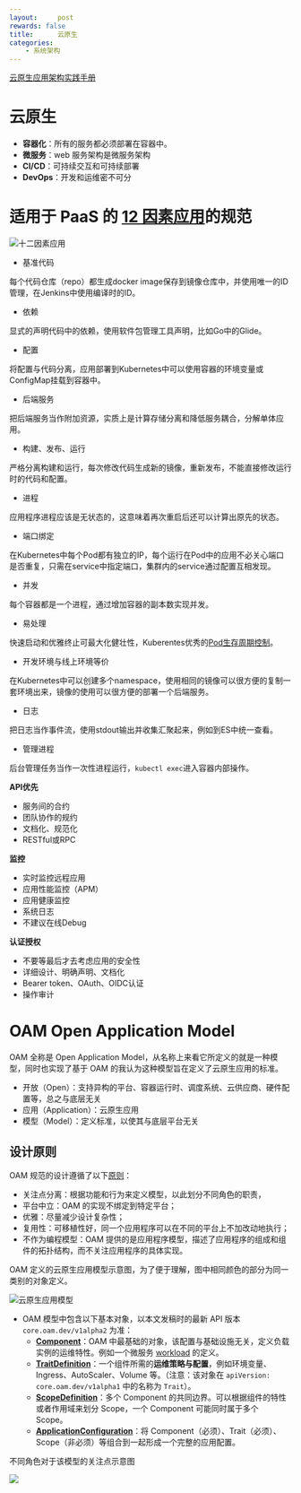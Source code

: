 ```yaml
---
layout:     post
rewards: false
title:      云原生
categories:
    - 系统架构
---
```


[云原生应用架构实践手册](https://jimmysong.io/kubernetes-handbook/)



# 云原生

- **容器化**：所有的服务都必须部署在容器中。
- **微服务**：web 服务架构是微服务架构
- **CI/CD**：可持续交互和可持续部署
- **DevOps**：开发和运维密不可分

# 适用于 PaaS 的 [12 因素应用](https://12factor.net/)的规范

![十二因素应用](https://cdn.jsdelivr.net/gh/631068264/img/008i3skNgy1guczwx6nqbj63fm0f5gsd02.jpg)

- 基准代码

每个代码仓库（repo）都生成docker image保存到镜像仓库中，并使用唯一的ID管理，在Jenkins中使用编译时的ID。

- 依赖

显式的声明代码中的依赖，使用软件包管理工具声明，比如Go中的Glide。

- 配置

将配置与代码分离，应用部署到Kubernetes中可以使用容器的环境变量或ConfigMap挂载到容器中。

- 后端服务

把后端服务当作附加资源，实质上是计算存储分离和降低服务耦合，分解单体应用。

- 构建、发布、运行

严格分离构建和运行，每次修改代码生成新的镜像，重新发布，不能直接修改运行时的代码和配置。

- 进程

应用程序进程应该是无状态的，这意味着再次重启后还可以计算出原先的状态。

- 端口绑定

在Kubernetes中每个Pod都有独立的IP，每个运行在Pod中的应用不必关心端口是否重复，只需在service中指定端口，集群内的service通过配置互相发现。

- 并发

每个容器都是一个进程，通过增加容器的副本数实现并发。

- 易处理

快速启动和优雅终止可最大化健壮性，Kuberentes优秀的[Pod生存周期控制](https://jimmysong.io/posts/pod-lifecycle/)。

- 开发环境与线上环境等价

在Kubernetes中可以创建多个namespace，使用相同的镜像可以很方便的复制一套环境出来，镜像的使用可以很方便的部署一个后端服务。

- 日志

把日志当作事件流，使用stdout输出并收集汇聚起来，例如到ES中统一查看。

- 管理进程

后台管理任务当作一次性进程运行，`kubectl exec`进入容器内部操作。

**API优先**

- 服务间的合约
- 团队协作的规约
- 文档化、规范化
- RESTful或RPC

**监控**

- 实时监控远程应用
- 应用性能监控（APM）
- 应用健康监控
- 系统日志
- 不建议在线Debug

**认证授权**

- 不要等最后才去考虑应用的安全性
- 详细设计、明确声明、文档化
- Bearer token、OAuth、OIDC认证
- 操作审计

# OAM Open Application Model

OAM 全称是 Open Application Model，从名称上来看它所定义的就是一种模型，同时也实现了基于 OAM 的我认为这种模型旨在定义了云原生应用的标准。

- 开放（Open）：支持异构的平台、容器运行时、调度系统、云供应商、硬件配置等，总之与底层无关
- 应用（Application）：云原生应用
- 模型（Model）：定义标准，以使其与底层平台无关

## 设计原则

OAM 规范的设计遵循了以下[原则](https://github.com/oam-dev/spec/blob/master/9.design_principles.md)：

- 关注点分离：根据功能和行为来定义模型，以此划分不同角色的职责，
- 平台中立：OAM 的实现不绑定到特定平台；
- 优雅：尽量减少设计复杂性；
- 复用性：可移植性好，同一个应用程序可以在不同的平台上不加改动地执行；
- 不作为编程模型：OAM 提供的是应用程序模型，描述了应用程序的组成和组件的拓扑结构，而不关注应用程序的具体实现。

OAM 定义的云原生应用模型示意图，为了便于理解，图中相同颜色的部分为同一类别的对象定义。

![云原生应用模型](https://cdn.jsdelivr.net/gh/631068264/img/008i3skNgy1gud1cotnxcj61fe0fa0vz02.jpg)

- OAM 模型中包含以下基本对象，以本文发稿时的最新 API 版本 `core.oam.dev/v1alpha2` 为准：
  - [**Component**](https://github.com/oam-dev/spec/blob/master/4.component.md)：OAM 中最基础的对象，该配置与基础设施无关，定义负载实例的运维特性。例如一个微服务 [workload](https://github.com/oam-dev/spec/blob/master/3.workload.md) 的定义。
  - [**TraitDefinition**](https://github.com/oam-dev/spec/blob/master/6.traits.md)：一个组件所需的**运维策略与配置**，例如环境变量、Ingress、AutoScaler、Volume 等。（注意：该对象在 `apiVersion: core.oam.dev/v1alpha1` 中的名称为 `Trait`）。
  - [**ScopeDefinition**](https://github.com/oam-dev/spec/blob/master/5.application_scopes.md)：多个 Component 的共同边界。可以根据组件的特性或者作用域来划分 Scope，一个 Component 可能同时属于多个 Scope。
  - [**ApplicationConfiguration**](https://github.com/oam-dev/spec/blob/master/7.application_configuration.md)：将 Component（必须）、Trait（必须）、Scope（非必须）等组合到一起形成一个完整的应用配置。

不同角色对于该模型的关注点示意图

![](https://cdn.jsdelivr.net/gh/631068264/img/008i3skNgy1gud1mdtl1zj60ws0cymze02.jpg)

